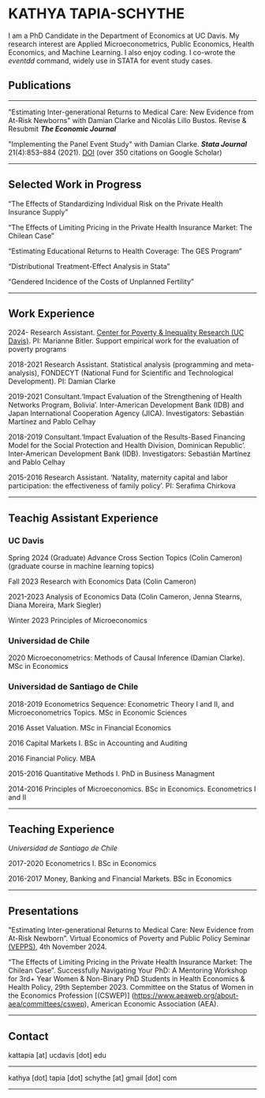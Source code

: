 # KATHYA TAPIA-SCHYTHE #

I am a PhD Candidate in the Department of Economics at UC Davis. My research interest are Applied Microeconometrics, Public Economics, Health Economics, and Machine Learning. I also enjoy coding. I co-wrote the *eventdd* command, widely use in STATA for event study cases.

## Publications ##

____

"Estimating Inter-generational Returns to Medical Care: New Evidence from At-Risk Newborns" with Damian Clarke and Nicolás Lillo Bustos.
Revise & Resubmit ***The Economic Journal***

"Implementing the Panel Event Study" with Damian Clarke.
***Stata Journal*** 21(4):853–884 (2021). [DOI](https://doi.org/10.1177/1536867X211063144) (over 350 citations on Google Scholar)

___________

## Selected Work in Progress ##

“The Effects of Standardizing Individual Risk on the Private Health Insurance Supply”

“The Effects of Limiting Pricing in the Private Health Insurance Market: The Chilean Case”

“Estimating Educational Returns to Health Coverage: The GES Program”

“Distributional Treatment-Effect Analysis in Stata”

“Gendered Incidence of the Costs of Unplanned Fertility”


_____________

## Work Experience ##

2024- Research Assistant. [Center for Poverty & Inequality Research (UC Davis)](https://poverty.ucdavis.edu/). PI: Marianne Bitler. Support empirical work for the evaluation of poverty programs

2018-2021 Research Assistant. Statistical analysis (programming and meta-analysis), FONDECYT (National Fund for Scientific and Technological Development). PI: Damian Clarke

2019-2021 Consultant.‘Impact Evaluation of the Strengthening of Health Networks Program, Bolivia’. Inter-American Development Bank (IDB) and Japan International Cooperation Agency (JICA). Investigators: Sebastián Martínez and Pablo Celhay

2018-2019 Consultant.‘Impact Evaluation of the Results-Based Financing Model for the Social Protection and Health Division, Dominican Republic’. Inter-American Development Bank (IDB). Investigators: Sebastián Martínez and Pablo Celhay

2015-2016 Research Assistant. ‘Natality, maternity capital and labor participation: the effectiveness of family policy’. PI: Serafima Chirkova

___________

## Teachig Assistant Experience ##

### UC Davis ###

Spring 2024 (Graduate) Advance Cross Section Topics (Colin Cameron) (graduate course in machine learning topics)

Fall 2023 Research with Economics Data (Colin Cameron)

2021-2023 Analysis of Economics Data (Colin Cameron, Jenna Stearns, Diana Moreira, Mark Siegler)

Winter 2023 Principles of Microeconomics


### Universidad de Chile ###


2020 Microeconometrics: Methods of Causal Inference (Damian Clarke). MSc in Economics


### Universidad de Santiago de Chile ###


2018-2019 Econometrics Sequence: Econometric Theory I and II, and Microeconometrics Topics. MSc in Economic Sciences

2016 Asset Valuation. MSc in Financial Economics

2016 Capital Markets I. BSc in Accounting and Auditing

2016 Financial Policy. MBA

2015-2016 Quantitative Methods I. PhD in Business Managment

2014-2016 Principles of Microeconomics. BSc in Economics. Econometrics I and II

_________________

## Teaching Experience ##

*Universidad de Santiago de Chile*

2017-2020 Econometrics I. BSc in Economics

2016-2017 Money, Banking and Financial Markets. BSc in Economics

_______

## Presentations ##

"Estimating Inter-generational Returns to Medical Care: New Evidence from At-Risk Newborn”. Virtual Economics of Poverty and Public Policy Seminar [(VEPPS)](http://www.lucieschmidt.com/vepps-seminar), 4th November 2024.

“The Effects of Limiting Pricing in the Private Health Insurance Market: The Chilean Case”. Successfully Navigating Your PhD: A Mentoring Workshop for 3rd+ Year Women & Non-Binary PhD Students in Health Economics & Health Policy, 29th September 2023. Committee on the Status of Women in the Economics Profession [(CSWEP)] (https://www.aeaweb.org/about-aea/committees/cswep), American Economic Association (AEA).
_______

## Contact ## 

kattapia [at] ucdavis [dot] edu

____

kathya [dot] tapia [dot] schythe [at] gmail [dot] com

_________
